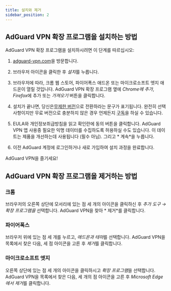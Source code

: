```yaml
---
title: 설치와 제거
sidebar_position: 2
---
```


## AdGuard VPN 확장 프로그램을 설치하는 방법

AdGuard VPN 확장 프로그램을 설치하시려면 이 단계를 따르십시오:

1. [adguard-vpn.com](https://adguard-vpn.com/browser-extension/overview.html)을 방문합니다.

2. 브라우저 아이콘을 클릭한 후 *설치*를 누릅니다.

3. 브라우저에 따라, 크롬 웹 스토어, 파이어폭스 애드온 또는 마이크로소프트 엣지 애드온이 열릴 것입니다. AdGuard VPN 확장 프로그램 옆에 *Chrome에 추가*, *Firefox*에 추가 또는 *가져오기* 버튼을 클릭합니다.

4. 설치가 끝나면, 당신은[무제한 버전](https://adguard-vpn.com/thankyou.html)으로 전환하라는 문구가 표기됩니다. 완전히 선택 사항이지만 무료 버전으로 충분하지 않은 경우 언제든지 [구독](/general/subscription.md)을 하실 수 있습니다.

4. EULA와 개인정보취급방침을 읽고 확인란에 동의 버튼을 클릭합니다. AdGuard VPN 앱 사용중 필요한 익명 데이터를 수집하도록 허용하실 수도 있습니다. 이 데이트는 제품을 개선하는데 사용됩니다 (필수 아님). 그리고 * 계속*을 누릅니다.

5. 이전 AdGuard 계정에 로그인하거나 새로 가입하여 설치 과정을 완료합니다.

AdGuard VPN을 즐기세요!

## AdGuard VPN 확장 프로그램을 제거하는 방법

### 크롬

브라우저의 오른쪽 상단에 모서리에 있는 점 세 개의 아이콘을 클릭하신 후 *추가 도구 → 확장 프로그램을* 선택합니다. AdGuard VPN을 찾아 * 제거*를 클릭합니다.

### 파이어폭스

브라우저 위에 있는 점 세 개를 누르고, *애드온과 테마*를 선택합니다. AdGuard VPN을 목록에서 찾은 다음, 세 점 아이콘을 고른 후 *제거*를 클릭합니다.

### 마이크로소프트 엣지

오른쪽 상단에 있는 점 세 개의 아이콘을 클릭하시고 *확장 프로그램*을 선택합니다. AdGuard VPN을 목록에서 찾은 다음, 세 개의 점 아이콘을 고른 후 *Microsoft Edge에서 제거*를 클릭합니다.